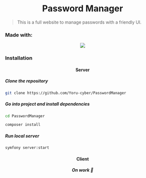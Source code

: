 <h1 align="center">Password Manager</h1>

> This is a full website to manage passwords with a friendly UI.

### Made with:

<p align="center">
  <a href="https://skillicons.dev">
    <img src="https://skillicons.dev/icons?i=symfony,sqlite,react" />
  </a>
</p>

### Installation

<h4 align="center">Server</h4>

##### Clone the repository

```sh
git clone https://github.com/Yoru-cyber/PasswordManager
```

##### Go into project and install dependencies

```sh
cd PasswordManager
```

```sh
composer install
```

##### Run local server

```sh
symfony server:start
```

<h4 align="center">Client</h4>
<h5 align="center">
  On work 🚧
</h5>
